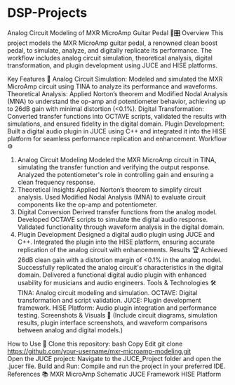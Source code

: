 # DSP-Projects

Analog Circuit Modeling of MXR MicroAmp Guitar Pedal 🎸🎛️
Overview
This project models the MXR MicroAmp guitar pedal, a renowned clean boost pedal, to simulate, analyze, and digitally replicate its performance. The workflow includes analog circuit simulation, theoretical analysis, digital transformation, and plugin development using JUCE and HISE platforms.

Key Features 📌
Analog Circuit Simulation:
Modeled and simulated the MXR MicroAmp circuit using TINA to analyze its performance and waveforms.
Theoretical Analysis:
Applied Norton’s theorem and Modified Nodal Analysis (MNA) to understand the op-amp and potentiometer behavior, achieving up to 26dB gain with minimal distortion (<0.1%).
Digital Transformation:
Converted transfer functions into OCTAVE scripts, validated the results with simulations, and ensured fidelity in the digital domain.
Plugin Development:
Built a digital audio plugin in JUCE using C++ and integrated it into the HISE platform for seamless performance replication and enhancement.
Workflow ⚙️
1. Analog Circuit Modeling
Modeled the MXR MicroAmp circuit in TINA, simulating the transfer function and verifying the output response.
Analyzed the potentiometer's role in controlling gain and ensuring a clean frequency response.
2. Theoretical Insights
Applied Norton’s theorem to simplify circuit analysis.
Used Modified Nodal Analysis (MNA) to evaluate circuit components like the op-amp and potentiometer.
3. Digital Conversion
Derived transfer functions from the analog model.
Developed OCTAVE scripts to simulate the digital audio response.
Validated functionality through waveform analysis in the digital domain.
4. Plugin Development
Designed a digital audio plugin using JUCE and C++.
Integrated the plugin into the HISE platform, ensuring accurate replication of the analog circuit with enhancements.
Results 🏆
Achieved 26dB clean gain with a distortion margin of <0.1% in the analog model.
Successfully replicated the analog circuit's characteristics in the digital domain.
Delivered a functional digital audio plugin with enhanced usability for musicians and audio engineers.
Tools & Technologies 🛠️
TINA: Analog circuit modeling and simulation.
OCTAVE: Digital transformation and script validation.
JUCE: Plugin development framework.
HISE Platform: Audio plugin integration and performance testing.
Screenshots & Visuals 📸
(Include circuit diagrams, simulation results, plugin interface screenshots, and waveform comparisons between analog and digital models.)

How to Use 🚀
Clone this repository:
bash
Copy
Edit
git clone https://github.com/your-username/mxr-microamp-modeling.git  
Open the JUCE project:
Navigate to the JUCE_Project folder and open the .jucer file.
Build and Run:
Compile and run the project in your preferred IDE.
References 📚
MXR MicroAmp Schematic
JUCE Framework
HISE Platform
